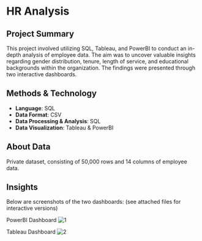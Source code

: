 # HR Analysis

## Project Summary

This project involved utilizing SQL, Tableau, and PowerBI to conduct an in-depth analysis of employee data. The aim was to uncover valuable insights regarding gender distribution, tenure, length of service, and educational backgrounds within the organization. The findings were presented through two interactive dashboards.

## Methods & Technology
* **Language**: SQL
* **Data Format**: CSV
* **Data Processing & Analysis**: SQL
* **Data Visualization**: Tableau & PowerBI

## About Data
Private dataset, consisting of 50,000 rows and 14 columns of employee data. 


## Insights

Below are screenshots of the two dashboards: (see attached files for interactive versions)

PowerBI Dashboard
![1](https://github.com/ppvp/hr_data_analysis/assets/41266016/4e56410e-ab62-43b7-acfb-da1cfa9504f9)

Tableau Dashboard
![2](https://github.com/ppvp/hr_data_analysis/assets/41266016/7dedf9bb-b64a-4e60-9a8c-c6195704f519)

